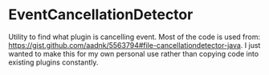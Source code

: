 # EventCancellationDetector
Utility to find what plugin is cancelling event. Most of the code is used from: https://gist.github.com/aadnk/5563794#file-cancellationdetector-java. I just wanted to make this for my own personal use rather than copying code into existing plugins constantly.
